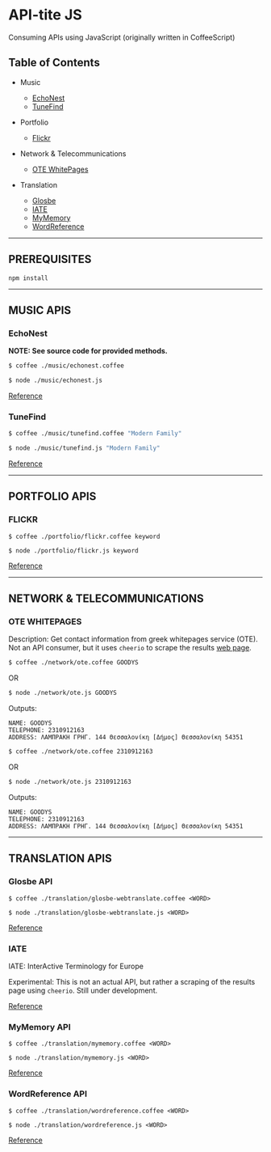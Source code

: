 # API-tite JS
Consuming APIs using JavaScript (originally written in CoffeeScript) 


## Table of Contents

* Music
    * [EchoNest](#echonest)
    * [TuneFind](#tunefind)

* Portfolio
    * [Flickr](#flickr)

* Network & Telecommunications
    * [OTE WhitePages](#ote-whitepages)

* Translation
    * [Glosbe](#glosbe-api)
    * [IATE](#iate)
    * [MyMemory](#mymemory-api)
    * [WordReference](#wordreference-api)

--------------------------------------------------

## PREREQUISITES

`npm install`

--------------------------------------------------

## MUSIC APIS

### EchoNest

**NOTE: See source code for provided methods.**

```bash
$ coffee ./music/echonest.coffee
```

```bash
$ node ./music/echonest.js
```

[Reference](http://developer.echonest.com/docs/v4)

### TuneFind

```bash
$ coffee ./music/tunefind.coffee "Modern Family"
```

```bash
$ node ./music/tunefind.js "Modern Family"
```

[Reference](http://www.tunefind.com/api)

--------------------------------------------------

## PORTFOLIO APIS

### FLICKR

`$ coffee ./portfolio/flickr.coffee keyword`

`$ node ./portfolio/flickr.js keyword`

[Reference](https://www.flickr.com/services/api/)

--------------------------------------------------

## NETWORK & TELECOMMUNICATIONS

### OTE WHITEPAGES

Description: Get contact information from greek whitepages service (OTE). 
Not an API consumer, but it uses `cheerio` to scrape the results [web page](http://www.11888.gr/search/goodys/).

```bash
$ coffee ./network/ote.coffee GOODYS
```

OR

```bash
$ node ./network/ote.js GOODYS
```

Outputs:
```
NAME: GOODYS
TELEPHONE: 2310912163
ADDRESS: ΛΑΜΠΡΑΚΗ ΓΡΗΓ. 144 Θεσσαλονίκη [Δήμος] Θεσσαλονίκη 54351
```

```bash
$ coffee ./network/ote.coffee 2310912163
```

OR

```bash
$ node ./network/ote.js 2310912163
```

Outputs:
```
NAME: GOODYS
TELEPHONE: 2310912163
ADDRESS: ΛΑΜΠΡΑΚΗ ΓΡΗΓ. 144 Θεσσαλονίκη [Δήμος] Θεσσαλονίκη 54351
```

--------------------------------------------------

## TRANSLATION APIS

### Glosbe API

`$ coffee ./translation/glosbe-webtranslate.coffee <WORD>`

`$ node ./translation/glosbe-webtranslate.js <WORD>`

[Reference](https://glosbe.com/a-api)

### IATE

IATE: InterActive Terminology for Europe

Experimental: This is not an actual API, but rather a scraping of the results page using `cheerio`. 
Still under development.

[Reference](http://iate.europa.eu/SearchByQueryLoad.do?method=load)

### MyMemory API

`$ coffee ./translation/mymemory.coffee <WORD>`

`$ node ./translation/mymemory.js <WORD>`

[Reference](http://mymemory.translated.net/doc/spec.php)


### WordReference API

`$ coffee ./translation/wordreference.coffee <WORD>`

`$ node ./translation/wordreference.js <WORD>`

[Reference](http://www.wordreference.com/docs/api.aspx)